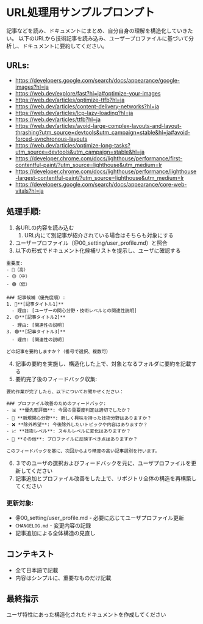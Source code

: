 # URL処理用サンプルプロンプト

記事などを読み、ドキュメントにまとめ、自分自身の理解を構造化していきたい。
以下のURLから技術記事を読み込み、ユーザープロファイルに基づいて分析し、ドキュメントに要約してください。

## URLs:
- https://developers.google.com/search/docs/appearance/google-images?hl=ja
- https://web.dev/explore/fast?hl=ja#optimize-your-images
- https://web.dev/articles/optimize-ttfb?hl=ja
- https://web.dev/articles/content-delivery-networks?hl=ja
- https://web.dev/articles/lcp-lazy-loading?hl=ja
- https://web.dev/articles/ttfb?hl=ja
- https://web.dev/articles/avoid-large-complex-layouts-and-layout-thrashing?utm_source=devtools&utm_campaign=stable&hl=ja#avoid-forced-synchronous-layouts
- https://web.dev/articles/optimize-long-tasks?utm_source=devtools&utm_campaign=stable&hl=ja
- https://developer.chrome.com/docs/lighthouse/performance/first-contentful-paint/?utm_source=lighthouse&utm_medium=lr
- https://developer.chrome.com/docs/lighthouse/performance/lighthouse-largest-contentful-paint/?utm_source=lighthouse&utm_medium=lr
- https://developers.google.com/search/docs/appearance/core-web-vitals?hl=ja

## 処理手順:
1. 各URLの内容を読み込む
   1. URL内にて別記事が紹介されている場合はそちらも対象にする
2. ユーザープロファイル（@00_setting/user_profile.md）と照合
3. 以下の形式でドキュメント化候補リストを提示し、ユーザに確認する

```
重要度: 
- 🔴（高） 
- 🟡（中）
- 🟢（低）

### 記事候補（優先度順）:
1. 🔴**[記事タイトル1]** 
  - 理由: [ユーザーの関心分野・技術レベルとの関連性説明]
2. 🟡**[記事タイトル2]** 
  - 理由: [関連性の説明]
3. 🟢**[記事タイトル3]** 
  - 理由: [関連性の説明]

どの記事を要約しますか？（番号で選択、複数可）
```

4. 記事の要約を実施し、構造化した上で、対象となるフォルダに要約を記載する
5. 要約完了後のフィードバック収集:

```
要約作業が完了したら、以下についてお聞かせください：

### プロファイル改善のためのフィードバック:
- 📊 **優先度評価**: 今回の重要度判定は適切でしたか？
- 🎯 **新規関心分野**: 新しく興味を持った技術分野はありますか？
- ❌ **除外希望**: 今後除外したいトピックや内容はありますか？
- 📈 **技術レベル**: スキルレベルに変化はありますか？
- 🎲 **その他**: プロファイルに反映すべき点はありますか？

このフィードバックを基に、次回からより精度の高い記事選別を行います。
```

6. ３でのユーザの選択およびフィードバックを元に、ユーザプロファイルを更新してください
7. 記事追加とプロファイル改善をした上で、リポジトリ全体の構造を再構築してください

### 更新対象:
- @00_setting/user_profile.md - 必要に応じてユーザプロファイル更新
- `CHANGELOG.md` - 変更内容の記録
- 記事追加による全体構造の見直し

## コンテキスト
- 全て日本語で記載
- 内容はシンプルに、重要なものだけ記載

## 最終指示
ユーザ特性にあった構造化されたドキュメントを作成してください

<!-- これはコメントなので無視して：@90_prompt/url_processing.md これを読んで実行して -->